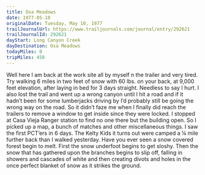 ```yaml
---
title: Osa Meadows
date: 1977-05-10
originalDate: Tuesday, May 10, 1977
trailJournalUrl: https://www.trailjournals.com/journal/entry/292621
trailJournalId: 292621
dayStart: Long Canyon Creek
dayDestination: Osa Meadows
todayMiles: 0
tripMiles: 458
---
```

Well here I am back at the work site all by myself n the trailer and very tired. Try walking 6 miles in two feet of snow with 60 lbs. on your back, at 9,000 feet elevation, after laying in bed for 3 days straight. Needless to say I hurt. I also lost the trail and went up a wrong canyon until I hit a road and if it hadn’t been for some lumberjacks driving by I’d probably still be going the wrong way on the road. So it didn’t faze me when I finally did reach the trailers to remove a window to get inside since they were locked. I stopped at Casa Vieja Ranger station to find no one there but the building open. So I picked up a map, a bunch of matches and other miscellaneous things. I saw the first PCT’ers in 6 days. The Kelty Kids it turns out were camped a ¼ mile further back than I walked yesterday. Have you ever seen a snow covered forest begin to melt. First the snow underfoot begins to get sloshy. Then the snow that has gathered upon the branches begins to slip off, falling in showers and cascades of white and then creating divots and holes in the once perfect blanket of snow as it strikes the ground.

